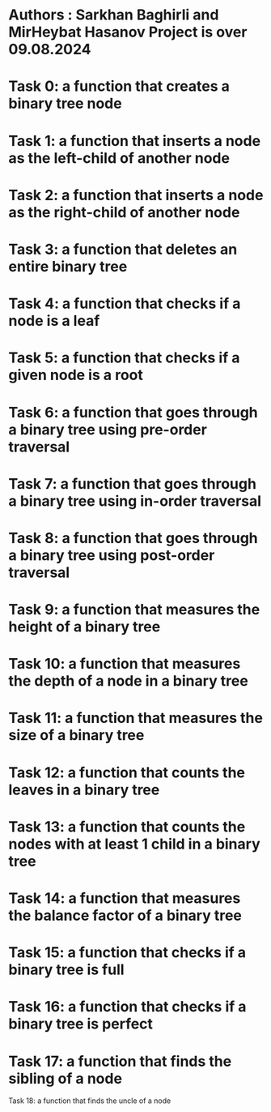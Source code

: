 Authors : Sarkhan Baghirli and MirHeybat Hasanov
Project is over 09.08.2024
==============================================================
Task 0:
a function that creates a binary tree node
==============================================================
Task 1:
a function that inserts a node as the left-child of another node
===============================================================
Task 2:
a function that inserts a node as the right-child of another node
===================================================================
Task 3:
a function that deletes an entire binary tree
===============================================================
Task 4:
a function that checks if a node is a leaf
============================================================
Task 5:
a function that checks if a given node is a root
=========================================================
Task 6:
a function that goes through a binary tree using pre-order traversal
=============================================================
Task 7:
a function that goes through a binary tree using in-order traversal
================================================================
Task 8:
a function that goes through a binary tree using post-order traversal
============================================================
Task 9:
a function that measures the height of a binary tree
==============================================================
Task 10:
a function that measures the depth of a node in a binary tree
==================================================================
Task 11: 
a function that measures the size of a binary tree
===============================================================
Task 12:
a function that counts the leaves in a binary tree
============================================================
Task 13:
 a function that counts the nodes with at least 1 child in a binary tree
=========================================================
Task 14:
a function that measures the balance factor of a binary tree
=============================================================
Task 15:
a function that checks if a binary tree is full
==================================================================
Task 16:
a function that checks if a binary tree is perfect
==========================================================
Task 17:
a function that finds the sibling of a node
=================================================================
Task 18:
a function that finds the uncle of a node
